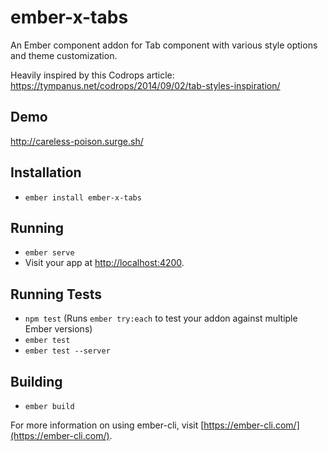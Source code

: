 # ember-x-tabs

An Ember component addon for Tab component with various style options and theme customization.

Heavily inspired by this Codrops article:
https://tympanus.net/codrops/2014/09/02/tab-styles-inspiration/

## Demo

http://careless-poison.surge.sh/

## Installation

* `ember install ember-x-tabs`


## Running

* `ember serve`
* Visit your app at [http://localhost:4200](http://localhost:4200).

## Running Tests

* `npm test` (Runs `ember try:each` to test your addon against multiple Ember versions)
* `ember test`
* `ember test --server`

## Building

* `ember build`

For more information on using ember-cli, visit [https://ember-cli.com/](https://ember-cli.com/).
